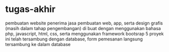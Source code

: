 # tugas-akhir
pembuatan website penerima jasa pembuatan web, app, serta design grafis (masih dalam tahap pengembangan)
di buat dengan menggunakan bahasa php, javascript, html, css, serta menggunakan framework bootsrap 5
proyek ini telah tersambung dengan database, form pemesanan langsung tersambung ke dalam database
